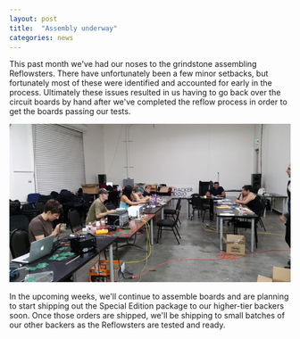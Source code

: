 ```yaml
---
layout: post
title:  "Assembly underway"
categories: news
---
```


<p>This past month we've had our noses to the grindstone assembling Reflowsters. There have unfortunately been a few minor setbacks, but fortunately most of these were identified and accounted for early in the process. Ultimately these issues resulted in us having to go back over the circuit boards by hand after we've completed the reflow process in order to get the boards passing our tests.</p>

<img alt="We gathered a group of volunteers to help us with the assembly process at the Hacker Dojo in Mountain View" class="showcase" src="/resources/images/updates/update_09_22_2014_1.jpg">

<!--more-->

<p>In the upcoming weeks, we'll continue to assemble boards and are planning to start shipping out the Special Edition package to our higher-tier backers soon. Once those orders are shipped, we'll be shipping to small batches of our other backers as the Reflowsters are tested and ready.</p>

